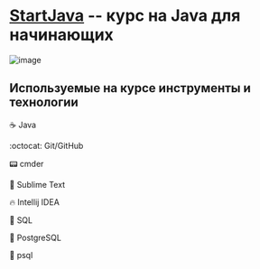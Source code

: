 # [StartJava](https://topjava.ru/startjava) -- курс на Java для начинающих

![image](https://user-images.githubusercontent.com/29703461/194078652-25a6e509-cdc6-4af4-9ab0-78b6b336c749.png)

## Используемые на курсе инструменты и технологии

:coffee: Java

:octocat: Git/GitHub

:pager: cmder

:bookmark_tabs: Sublime Text

:fire: Intellij IDEA

:gem: SQL

:elephant: PostgreSQL

:newspaper: psql
